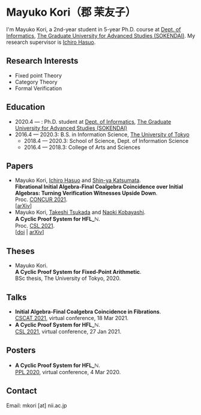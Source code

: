 # Mayuko Kori（郡 茉友子）

I'm Mayuko Kori, a 2nd-year student in 5-year Ph.D. course at [Dept. of Informatics](https://www.nii.ac.jp/graduate/en/), [The Graduate University for Advanced Studies (SOKENDAI)](https://www.soken.ac.jp/en/). My research supervisor is [Ichiro Hasuo](https://group-mmm.org/~ichiro/).


## Research Interests
- Fixed point Theory
- Category Theory
- Formal Verification

## Education
- 2020.4 — : Ph.D. student at [Dept. of Informatics](https://www.nii.ac.jp/graduate/en/), [The Graduate University for Advanced Studies (SOKENDAI)](https://www.soken.ac.jp/en/)
- 2016.4 — 2020.3: B.S. in Information Science, [The University of Tokyo](https://www.u-tokyo.ac.jp/en/)
  - 2018.4 — 2020.3: School of Science, Dept. of Information Science
  - 2016.4 — 2018.3: College of Arts and Sciences

## Papers

- Mayuko Kori, [Ichiro Hasuo](http://group-mmm.org/~ichiro/) and [Shin-ya Katsumata](http://group-mmm.org/~s-katsumata/).<br>
**Fibrational Initial Algebra-Final Coalgebra Coincidence over Initial Algebras: Turning Verification Witnesses Upside Down**.<br>
Proc. [CONCUR 2021](https://qonfest2021.lacl.fr/concur21.php).<br>
[[arXiv](https://arxiv.org/abs/2105.04817)]
- Mayuko Kori, [Takeshi Tsukada](https://www-kb.is.s.u-tokyo.ac.jp/~tsukada/) and [Naoki Kobayashi](http://www-kb.is.s.u-tokyo.ac.jp/~koba/).<br>
**A Cyclic Proof System for HFL_ℕ**.<br>
Proc. [CSL 2021](https://csl2021.fmf.uni-lj.si/).<br>
[[doi](https://doi.org/10.4230/LIPIcs.CSL.2021.29) | [arXiv](https://arxiv.org/abs/2010.14891)]

## Theses
- Mayuko Kori.<br>
**A Cyclic Proof System for Fixed-Point Arithmetic**.<br>
BSc thesis, The University of Tokyo, 2020.

## Talks
- **Initial Algebra-Final Coalgebra Coincidence in Fibrations**.<br>
[CSCAT 2021](https://sites.google.com/view/cscat2020/home), virtual conference, 18 Mar 2021.
- **A Cyclic Proof System for HFL_ℕ**.<br>
[CSL 2021](https://csl2021.fmf.uni-lj.si/), virtual conference, 27 Jan 2021.

## Posters
- **A Cyclic Proof System for HFL_ℕ**.<br>
[PPL 2020](https://jssst-ppl.org/workshop/2020/), virtual conference, 4 Mar 2020.

## Contact
Email: mkori [at] nii.ac.jp
